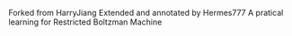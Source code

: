 Forked from HarryJiang
Extended and annotated by Hermes777
A pratical learning for Restricted Boltzman Machine
